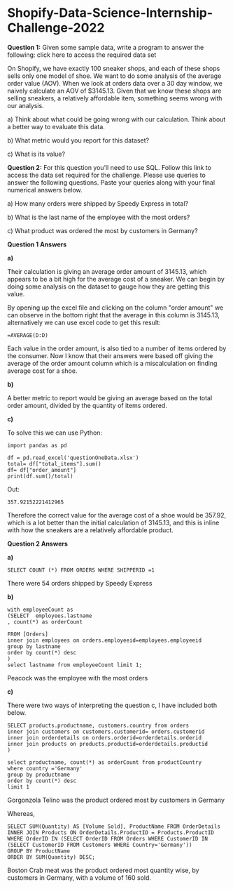 # Shopify-Data-Science-Internship-Challenge-2022
**Question 1:** Given some sample data, write a program to answer the following: click here to access the required data set

On Shopify, we have exactly 100 sneaker shops, and each of these shops sells only one model of shoe. We want to do some analysis of the average order value (AOV). When we look at orders data over a 30 day window, we naively calculate an AOV of $3145.13. Given that we know these shops are selling sneakers, a relatively affordable item, something seems wrong with our analysis. 

a) Think about what could be going wrong with our calculation. Think about a better way to evaluate this data. 

b) What metric would you report for this dataset?

c) What is its value?

**Question 2:** For this question you’ll need to use SQL. Follow this link to access the data set required for the challenge. Please use queries to answer the following questions. Paste your queries along with your final numerical answers below.

a) How many orders were shipped by Speedy Express in total?

b) What is the last name of the employee with the most orders?

c) What product was ordered the most by customers in Germany?

**Question 1 Answers**

**a)**


Their calculation is giving an average order amount of 3145.13, which appears to be a bit high for the average cost of a sneaker. We can begin by doing some analysis on the dataset to gauge how they are getting this value. 

By opening up the excel file and clicking on the column "order amount" we can observe in the bottom right that the average in this column is 3145.13, alternatively we can use excel code to get this result: 

```
=AVERAGE(D:D)
```

Each value in the order amount, is also tied to a number of items ordered by the consumer. Now I know that their answers were based off giving the average of the order amount column which is a miscalculation on finding average cost for a shoe. 


**b)** 

A better metric to report would be giving an average based on the total order amount, divided by the quantity of items ordered.

**c)**

To solve this we can use Python:

```
import pandas as pd

df = pd.read_excel('questionOneData.xlsx')
total= df["total_items"].sum()
df= df["order_amount"]
print(df.sum()/total)
```
Out:
```
357.92152221412965
```
Therefore the correct value for the average cost of a shoe would be 357.92, which is a lot better than the initial calculation of 3145.13, and this is inline with how the sneakers are a relatively affordable product.


**Question 2 Answers**


**a)** 
```
SELECT COUNT (*) FROM ORDERS WHERE SHIPPERID =1
```
There were 54 orders shipped by Speedy Express

**b)**
```
with employeeCount as
(SELECT  employees.lastname
, count(*) as orderCount

FROM [Orders]
inner join employees on orders.employeeid=employees.employeeid
group by lastname
order by count(*) desc
)
select lastname from employeeCount limit 1;
```
Peacock was the employee with the most orders

**c)**

There were two ways of interpreting the question c, I have included both below.

```with productCountry as(
SELECT products.productname, customers.country from orders
inner join customers on customers.customerid= orders.customerid
inner join orderdetails on orders.orderid=orderdetails.orderid
inner join products on products.productid=orderdetails.productid
)

select productname, count(*) as orderCount from productCountry
where country ='Germany'
group by productname
order by count(*) desc
limit 1

```
Gorgonzola Telino was the product ordered most by customers in Germany

Whereas, 

```
SELECT SUM(Quantity) AS [Volume Sold], ProductName FROM OrderDetails
INNER JOIN Products ON OrderDetails.ProductID = Products.ProductID
WHERE OrderID IN (SELECT OrderID FROM Orders WHERE CustomerID IN (SELECT CustomerID FROM Customers WHERE Country='Germany'))
GROUP BY ProductName
ORDER BY SUM(Quantity) DESC;
```

Boston Crab meat was the product ordered most quantity wise, by customers in 
Germany, with a volume of 160 sold.


